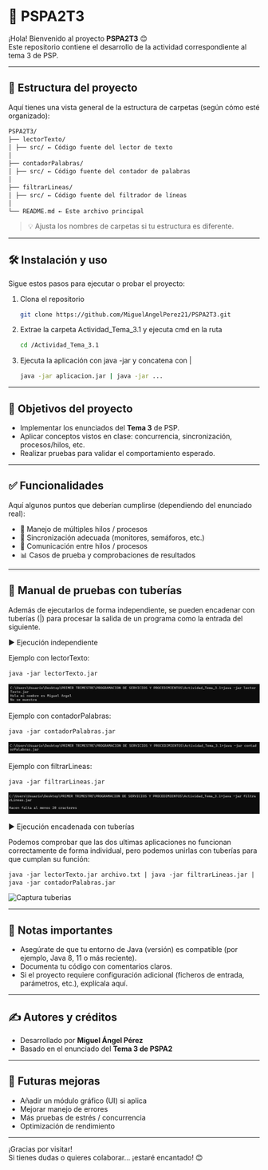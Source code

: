 # 🎯 PSPA2T3

¡Hola! Bienvenido al proyecto **PSPA2T3** 😊  
Este repositorio contiene el desarrollo de la actividad correspondiente al tema 3 de PSP.

---

## 📂 Estructura del proyecto

Aquí tienes una vista general de la estructura de carpetas (según cómo esté organizado):

```
PSPA2T3/
├── lectorTexto/
│ ├── src/ ← Código fuente del lector de texto
│
├── contadorPalabras/
│ ├── src/ ← Código fuente del contador de palabras
│
├── filtrarLineas/
│ ├── src/ ← Código fuente del filtrador de líneas
│
└── README.md ← Este archivo principal
```

> 💡 Ajusta los nombres de carpetas si tu estructura es diferente.

---

## 🛠️ Instalación y uso

Sigue estos pasos para ejecutar o probar el proyecto:

1. Clona el repositorio  
   ```bash
   git clone https://github.com/MiguelAngelPerez21/PSPA2T3.git
   ```

2. Extrae la carpeta  Actividad_Tema_3.1 y ejecuta cmd en la ruta 
   ```bash
   cd /Actividad_Tema_3.1
   ```

3. Ejecuta la aplicación con java -jar  y concatena con |
   ```bash
   java -jar aplicacion.jar | java -jar ...
   ```

---

## 🎯 Objetivos del proyecto

- Implementar los enunciados del **Tema 3** de PSP.  
- Aplicar conceptos vistos en clase: concurrencia, sincronización, procesos/hilos, etc.  
- Realizar pruebas para validar el comportamiento esperado.  

---

## ✅ Funcionalidades

Aquí algunos puntos que deberían cumplirse (dependiendo del enunciado real):

- 🔄 Manejo de múltiples hilos / procesos  
- 🧵 Sincronización adecuada (monitores, semáforos, etc.)  
- 📩 Comunicación entre hilos / procesos  
- 📊 Casos de prueba y comprobaciones de resultados  

---

## 🧪 Manual de pruebas con tuberías

Además de ejecutarlos de forma independiente, se pueden encadenar con tuberías (|) para procesar la salida de un programa como la entrada del siguiente.

▶️ Ejecución independiente

Ejemplo con lectorTexto:
```
java -jar lectorTexto.jar 
```

![Captura lectorTexto](lectorTextoImagen.png)

Ejemplo con contadorPalabras:
```
java -jar contadorPalabras.jar 
```

![Captura contadorPalabras](contadorPalabrasImagen.png)

Ejemplo con filtrarLineas:
```
java -jar filtrarLineas.jar 
```

![Captura filtrarLineas](filtrarLineasImagen.png)

▶️ Ejecución encadenada con tuberías

Podemos comprobar que las dos ultimas aplicaciones no funcionan correctamente de forma individual, pero podemos unirlas con tuberías para que cumplan su función:
```
java -jar lectorTexto.jar archivo.txt | java -jar filtrarLineas.jar | java -jar contadorPalabras.jar
```

![Captura tuberias](tuberiasImagen.png)

---

## 📌 Notas importantes

- Asegúrate de que tu entorno de Java (versión) es compatible (por ejemplo, Java 8, 11 o más reciente).  
- Documenta tu código con comentarios claros.  
- Si el proyecto requiere configuración adicional (ficheros de entrada, parámetros, etc.), explícala aquí.

---

## ✍ Autores y créditos

- Desarrollado por **Miguel Ángel Pérez**  
- Basado en el enunciado del **Tema 3 de PSPA2**

---

## 🚀 Futuras mejoras

- Añadir un módulo gráfico (UI) si aplica  
- Mejorar manejo de errores  
- Más pruebas de estrés / concurrencia  
- Optimización de rendimiento  

---

¡Gracias por visitar!  
Si tienes dudas o quieres colaborar… ¡estaré encantado! 😊  
